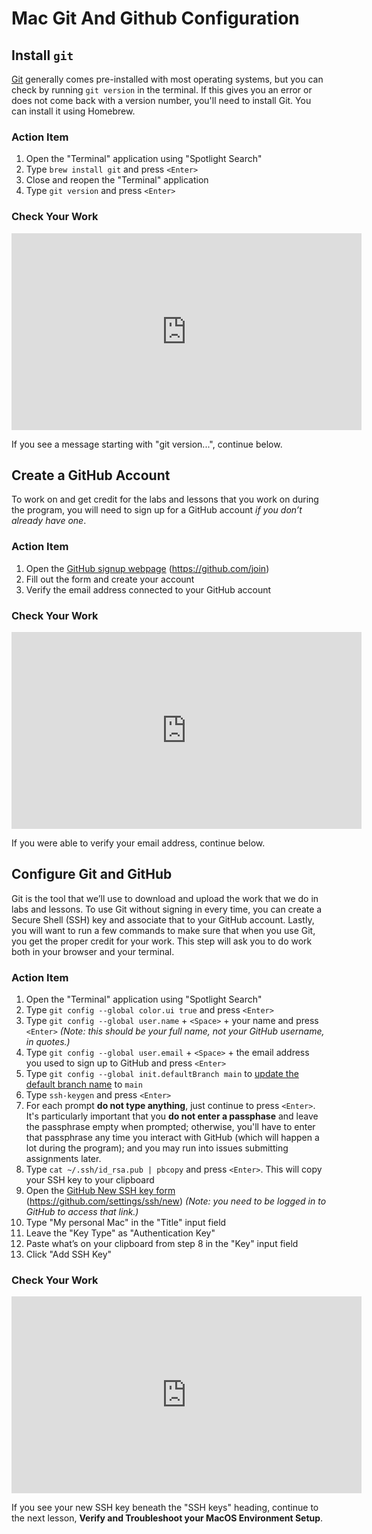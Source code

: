 # Mac Git And Github Configuration

## Install `git`

[Git][git] generally comes pre-installed with most operating systems, but you
can check by running `git version` in the terminal. If this gives you an error
or does not come back with a version number, you'll need to install Git. You can
install it using Homebrew.

[git]: https://git-scm.com/

### Action Item

1. Open the "Terminal" application using "Spotlight Search"
2. Type `brew install git` and press `<Enter>`
3. Close and reopen the "Terminal" application
4. Type `git version` and press `<Enter>`

### Check Your Work

<iframe width="560" height="315" src="https://www.youtube.com/embed/D9Eudqng2sU" frameborder="0" allow="accelerometer; autoplay; clipboard-write; encrypted-media; gyroscope; picture-in-picture" allowfullscreen></iframe>

If you see a message starting with "git version...", continue below.

## Create a GitHub Account

To work on and get credit for the labs and lessons that you work on during the
program, you will need to sign up for a GitHub account _if you don’t already
have one_.

### Action Item

1. Open the [GitHub signup webpage][] (https://github.com/join)
2. Fill out the form and create your account
3. Verify the email address connected to your GitHub account

[github signup webpage]: https://github.com/join

### Check Your Work

<iframe width="560" height="315" src="https://www.youtube.com/embed/cVNLBQssm8g" frameborder="0" allow="accelerometer; autoplay; clipboard-write; encrypted-media; gyroscope; picture-in-picture" allowfullscreen></iframe>

If you were able to verify your email address, continue below.

## Configure Git and GitHub

Git is the tool that we’ll use to download and upload the work that we do in
labs and lessons. To use Git without signing in every time, you can create a
Secure Shell (SSH) key and associate that to your GitHub account. Lastly, you
will want to run a few commands to make sure that when you use Git, you get the
proper credit for your work. This step will ask you to do work both in your
browser and your terminal.

### Action Item

1. Open the "Terminal" application using "Spotlight Search"
2. Type `git config --global color.ui true` and press `<Enter>`
3. Type `git config --global user.name` + `<Space>` + your name and press
   `<Enter>` _(Note: this should be your full name, not your GitHub username, in
   quotes.)_
4. Type `git config --global user.email` + `<Space>` + the email address you
   used to sign up to GitHub and press `<Enter>`
5. Type `git config --global init.defaultBranch main` to
   [update the default branch name][] to `main`
6. Type `ssh-keygen` and press `<Enter>`
7. For each prompt **do not type anything**, just continue to press `<Enter>`.
   It's particularly important that you **do not enter a passphase** and leave
   the passphrase empty when prompted; otherwise, you'll have to enter that
   passphrase any time you interact with GitHub (which will happen a lot during
   the program); and you may run into issues submitting assignments later.
8. Type `cat ~/.ssh/id_rsa.pub | pbcopy` and press `<Enter>`. This will copy
   your SSH key to your clipboard
9. Open the [GitHub New SSH key form][] (https://github.com/settings/ssh/new)
   _(Note: you need to be logged in to GitHub to access that link.)_
10. Type "My personal Mac" in the "Title" input field
11. Leave the "Key Type" as "Authentication Key"
12. Paste what’s on your clipboard from step 8 in the "Key" input field
13. Click "Add SSH Key"

[github new ssh key form]: https://github.com/settings/ssh/new
[update the default branch name]: https://github.com/github/renaming

### Check Your Work

<iframe width="560" height="315" src="https://www.youtube.com/embed/2YF15UlenxM" frameborder="0" allow="accelerometer; autoplay; clipboard-write; encrypted-media; gyroscope; picture-in-picture" allowfullscreen></iframe>

If you see your new SSH key beneath the "SSH keys" heading, continue to the next
lesson, **Verify and Troubleshoot your MacOS Environment Setup**.
